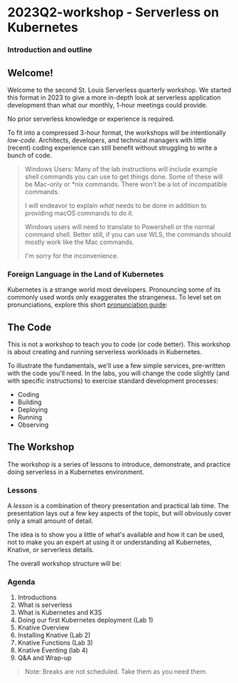 # 2023Q2-workshop - Serverless on Kubernetes

### Introduction and outline

## Welcome!

Welcome to the second St. Louis Serverless quarterly workshop. We started this format
in 2023 to give a more in-depth look at serverless application development than what
our monthly, 1-hour meetings could provide.

No prior serverless knowledge or experience is required.

To fit into a compressed 3-hour format, the workshops will be intentionally _low-code_.
Architects, developers, and technical managers with little (recent) coding experience
can still benefit without struggling to write a bunch of code.

> Windows Users: Many of the lab instructions will include example shell commands you can use to get things done.
> Some of these will be Mac-only or *nix commands. There won't be a lot of incompatible commands.
>
> I will endeavor to explain _what_ needs to be done in addition to providing macOS commands to do it.
>
> Windows users will need to translate to Powershell or the normal command shell. Better still, if you can use WLS,
> the commands should mostly work like the Mac commands.
>
> I'm sorry for the inconvenience.

### Foreign Language in the Land of Kubernetes

Kubernetes is a strange world most developers. Pronouncing some of its commonly used words only exaggerates 
the strangeness. To level set on pronunciations, explore this short [pronunciation guide](Pronunciation.md):

## The Code

This is not a workshop to teach you to code (or code better). This workshop is about creating and running serverless 
workloads in Kubernetes.

To illustrate the fundamentals, we'll use a few simple services, pre-written with the code you'll need. In the labs, 
you will change the code slightly (and with specific instructions) to exercise standard development processes:
- Coding
- Building 
- Deploying
- Running
- Observing

## The Workshop

The workshop is a series of lessons to introduce, demonstrate, and practice doing serverless in a 
Kubernetes environment.

### Lessons
A _lesson_ is a combination of theory presentation and practical lab time. The presentation lays out a few key 
aspects of the topic, but will obviously cover only a small amount of detail.

The idea is to show you a little of what's available and how it can be used, not to make you an expert at using it or 
understanding all Kubernetes, Knative, or serverless details.

The overall workshop structure will be:

### Agenda
1. Introductions
2. What is serverless
3. What is Kubernetes and K3S
4. Doing our first Kubernetes deployment (Lab 1) 
5. Knative Overview
8. Installing Knative (Lab 2)
7. Knative Functions (Lab 3)
8. Knative Eventing (lab 4)
9. Q&A and Wrap-up

> Note: Breaks are not scheduled. Take them as you need them.
